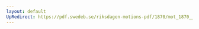 ```yaml
---
layout: default
UpRedirect: https://pdf.swedeb.se/riksdagen-motions-pdf/1870/mot_1870__ak__00196/mot_1870__ak__00196_002.pdf
---
```

